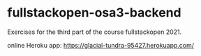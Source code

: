 # fullstackopen-osa3-backend
Exercises for the third part of the course fullstackopen 2021.

online Heroku app:
https://glacial-tundra-95427.herokuapp.com/
